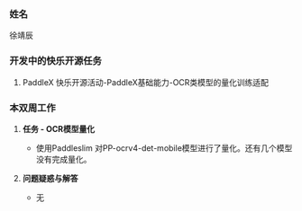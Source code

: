 ### 姓名

徐靖辰

### 开发中的快乐开源任务

1. PaddleX 快乐开源活动-PaddleX基础能力-OCR类模型的量化训练适配

### 本双周工作

1. **任务 - OCR模型量化**

   - 使用Paddleslim 对PP-ocrv4-det-mobile模型进行了量化。还有几个模型没有完成量化。

2. **问题疑惑与解答**

   - 无
